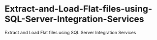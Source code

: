 # Extract-and-Load-Flat-files-using-SQL-Server-Integration-Services
Extract and Load Flat files using SQL Server Integration Services
